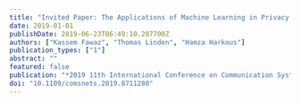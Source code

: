 ```yaml
---
title: "Invited Paper: The Applications of Machine Learning in Privacy Notice and Choice"
date: 2019-01-01
publishDate: 2019-06-23T06:49:10.207700Z
authors: ["Kassem Fawaz", "Thomas Linden", "Hamza Harkous"]
publication_types: ["1"]
abstract: ""
featured: false
publication: "*2019 11th International Conference on Communication Systems & Networks (COMSNETS)*"
doi: "10.1109/comsnets.2019.8711280"
---
```


